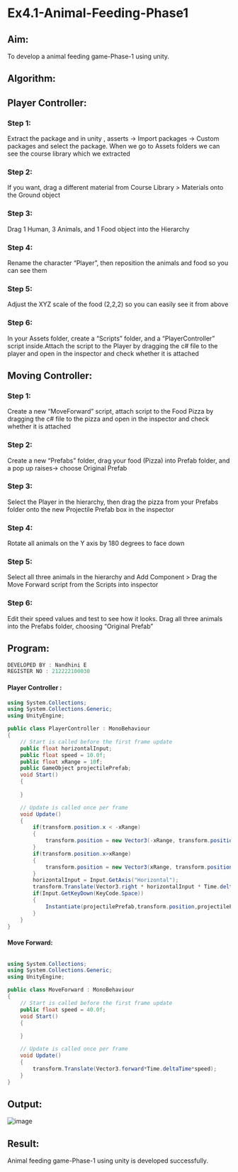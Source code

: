# Ex4.1-Animal-Feeding-Phase1

## Aim:
To develop a animal feeding game-Phase-1 using unity.

## Algorithm:
## Player Controller:
### Step 1:
 Extract the package and in unity , asserts -> Import packages -> Custom packages and select the package. When we go to Assets folders we can see the course library which we extracted

### Step 2: 
If you want, drag a different material from Course Library > Materials onto the Ground object

### Step 3: 
Drag 1 Human, 3 Animals, and 1 Food object into the Hierarchy

### Step 4: 
Rename the character “Player”, then reposition the animals and food so you can see them

### Step 5: 
Adjust the XYZ scale of the food (2,2,2) so you can easily see it from above

### Step 6: 
In your Assets folder, create a “Scripts” folder, and a “PlayerController” script inside.Attach the script to the Player by dragging the c# file to the player and open in the inspector and check whether it is attached

## Moving Controller:
### Step 1: 
Create a new “MoveForward” script, attach script to the Food Pizza by dragging the c# file to the pizza and open in the inspector and check whether it is attached

### Step 2: 
Create a new “Prefabs” folder, drag your food (Pizza) into Prefab folder, and a pop up raises-> choose Original Prefab

### Step 3: 
Select the Player in the hierarchy, then drag the pizza from your Prefabs folder onto the new Projectile Prefab box in the inspector

### Step 4:
 Rotate all animals on the Y axis by 180 degrees to face down

### Step 5:
 Select all three animals in the hierarchy and Add Component > Drag the Move Forward script from the Scripts into inspector

### Step 6: 
Edit their speed values and test to see how it looks. Drag all three animals into the Prefabs folder, choosing “Original Prefab”

## Program:
```C#
DEVELOPED BY : Nandhini E
REGISTER NO : 212222100030
```

#### Player Controller :
```C#
using System.Collections;
using System.Collections.Generic;
using UnityEngine;

public class PlayerController : MonoBehaviour
{
    // Start is called before the first frame update
    public float horizontalInput;
    public float speed = 10.0f;
    public float xRange = 10f;
    public GameObject projectilePrefab;
    void Start()
    {
        
    }

    // Update is called once per frame
    void Update()
    {
        if(transform.position.x < -xRange)
        {
            transform.position = new Vector3(-xRange, transform.position.y, transform.position.z);
        }
        if(transform.position.x>xRange)
        {
            transform.position = new Vector3(xRange, transform.position.y, transform.position.z);
        }
        horizontalInput = Input.GetAxis("Horizontal");
        transform.Translate(Vector3.right * horizontalInput * Time.deltaTime * speed);
        if(Input.GetKeyDown(KeyCode.Space))
        {
            Instantiate(projectilePrefab,transform.position,projectilePrefab.transform.rotation);
        }
    }
}
```

#### Move Forward:

```C#

using System.Collections;
using System.Collections.Generic;
using UnityEngine;

public class MoveForward : MonoBehaviour
{
    // Start is called before the first frame update
    public float speed = 40.0f;
    void Start()
    {
        
    }

    // Update is called once per frame
    void Update()
    {
        transform.Translate(Vector3.forward*Time.deltaTime*speed);
    }
}
```

## Output:
![image](https://github.com/user-attachments/assets/9e767de4-8066-4d19-a8b4-f2fe4c487496)

## Result:

Animal feeding game-Phase-1 using unity is developed successfully.
